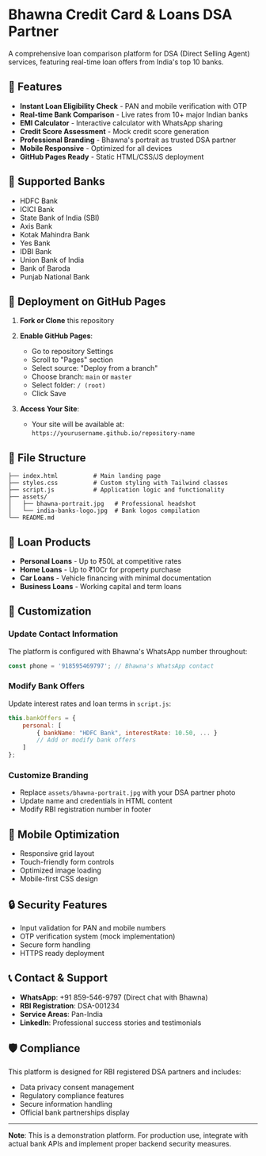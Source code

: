 # Bhawna Credit Card & Loans DSA Partner

A comprehensive loan comparison platform for DSA (Direct Selling Agent) services, featuring real-time loan offers from India's top 10 banks.

## 🌟 Features

- **Instant Loan Eligibility Check** - PAN and mobile verification with OTP
- **Real-time Bank Comparison** - Live rates from 10+ major Indian banks
- **EMI Calculator** - Interactive calculator with WhatsApp sharing
- **Credit Score Assessment** - Mock credit score generation
- **Professional Branding** - Bhawna's portrait as trusted DSA partner
- **Mobile Responsive** - Optimized for all devices
- **GitHub Pages Ready** - Static HTML/CSS/JS deployment

## 🏦 Supported Banks

- HDFC Bank
- ICICI Bank
- State Bank of India (SBI)
- Axis Bank
- Kotak Mahindra Bank
- Yes Bank
- IDBI Bank
- Union Bank of India
- Bank of Baroda
- Punjab National Bank

## 🚀 Deployment on GitHub Pages

1. **Fork or Clone** this repository
2. **Enable GitHub Pages**:
   - Go to repository Settings
   - Scroll to "Pages" section
   - Select source: "Deploy from a branch"
   - Choose branch: `main` or `master`
   - Select folder: `/ (root)`
   - Click Save

3. **Access Your Site**:
   - Your site will be available at: `https://yourusername.github.io/repository-name`

## 📁 File Structure

```
├── index.html          # Main landing page
├── styles.css          # Custom styling with Tailwind classes
├── script.js           # Application logic and functionality
├── assets/
│   ├── bhawna-portrait.jpg   # Professional headshot
│   └── india-banks-logo.jpg  # Bank logos compilation
└── README.md
```

## 💼 Loan Products

- **Personal Loans** - Up to ₹50L at competitive rates
- **Home Loans** - Up to ₹10Cr for property purchase
- **Car Loans** - Vehicle financing with minimal documentation
- **Business Loans** - Working capital and term loans

## 🔧 Customization

### Update Contact Information
The platform is configured with Bhawna's WhatsApp number throughout:
```javascript
const phone = '918595469797'; // Bhawna's WhatsApp contact
```

### Modify Bank Offers
Update interest rates and loan terms in `script.js`:
```javascript
this.bankOffers = {
    personal: [
        { bankName: "HDFC Bank", interestRate: 10.50, ... }
        // Add or modify bank offers
    ]
};
```

### Customize Branding
- Replace `assets/bhawna-portrait.jpg` with your DSA partner photo
- Update name and credentials in HTML content
- Modify RBI registration number in footer

## 📱 Mobile Optimization

- Responsive grid layout
- Touch-friendly form controls
- Optimized image loading
- Mobile-first CSS design

## 🔒 Security Features

- Input validation for PAN and mobile numbers
- OTP verification system (mock implementation)
- Secure form handling
- HTTPS ready deployment

## 📞 Contact & Support

- **WhatsApp**: +91 859-546-9797 (Direct chat with Bhawna)
- **RBI Registration**: DSA-001234
- **Service Areas**: Pan-India
- **LinkedIn**: Professional success stories and testimonials

## 🛡️ Compliance

This platform is designed for RBI registered DSA partners and includes:
- Data privacy consent management
- Regulatory compliance features
- Secure information handling
- Official bank partnerships display

---

**Note**: This is a demonstration platform. For production use, integrate with actual bank APIs and implement proper backend security measures.
